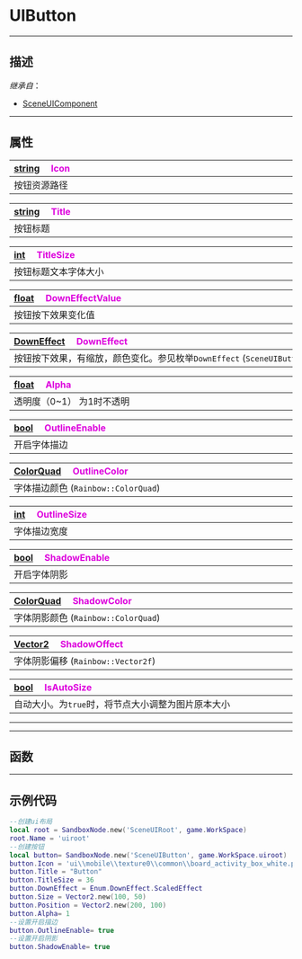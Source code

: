 # UIButton
------------------------------------------------------------------------------------------
## 描述

*继承自*：
* [SceneUIComponent](/Api/Class/Scene/SceneUIComponent.md)

------------------------------------------------------------------------------------------
## 属性

|<div style="width:1000px">[string](/Api/DataType/String.md) &emsp;<font color="dd00dd">Icon</font></div>|
|:---|
|按钮资源路径|

|<div style="width:1000px">[string](/Api/DataType/String.md) &emsp;<font color="dd00dd">Title</font></div>|
|:---|
|按钮标题|

|<div style="width:1000px">[int](/Api/DataType/Int.md) &emsp;<font color="dd00dd">TitleSize</font></div>|
|:---|
|按钮标题文本字体大小|

|<div style="width:1000px">[float](/Api/DataType/Float.md) &emsp;<font color="dd00dd">DownEffectValue</font></div>|
|:---|
|按钮按下效果变化值|

|<div style="width:1000px">[DownEffect]() &emsp;<font color="dd00dd">DownEffect</font></div>|
|:---|
|按钮按下效果，有缩放，颜色变化。参见枚举`DownEffect` (`SceneUIButton::ButtonDownEffect`)|

|<div style="width:1000px">[float](/Api/DataType/Float.md) &emsp;<font color="dd00dd">Alpha</font></div>|
|:---|
|透明度（0~1） 为1时不透明|

|<div style="width:1000px">[bool](/Api/DataType/Bool.md) &emsp;<font color="dd00dd">OutlineEnable</font></div>|
|:---|
|开启字体描边|

|<div style="width:1000px">[ColorQuad](/Api/DataType/ColorQuad.md) &emsp;<font color="dd00dd">OutlineColor</font></div>|
|:---|
|字体描边颜色  (`Rainbow::ColorQuad`)|

|<div style="width:1000px">[int](/Api/DataType/Int.md) &emsp;<font color="dd00dd">OutlineSize</font></div>|
|:---|
|字体描边宽度|

|<div style="width:1000px">[bool](/Api/DataType/Bool.md) &emsp;<font color="dd00dd">ShadowEnable</font></div>|
|:---|
|开启字体阴影|

|<div style="width:1000px">[ColorQuad](/Api/DataType/ColorQuad.md) &emsp;<font color="dd00dd">ShadowColor</font></div>|
|:---|
|字体阴影颜色  (`Rainbow::ColorQuad`)|

|<div style="width:1000px">[Vector2](/Api/DataType/Vector2.md) &emsp;<font color="dd00dd">ShadowOffect</font></div>|
|:---|
|字体阴影偏移 (`Rainbow::Vector2f`)|

|<div style="width:1000px">[bool](/Api/DataType/Bool.md) &emsp;<font color="dd00dd">IsAutoSize</font></div>|
|:---|
|自动大小。为`true`时，将节点大小调整为图片原本大小|

------------------------------------------------------------------------------------------


------------------------------------------------------------------------------------------
## 函数


------------------------------------------------------------------------------------------
## 示例代码

```lua
--创建ui布局
local root = SandboxNode.new('SceneUIRoot', game.WorkSpace)
root.Name = 'uiroot'
--创建按钮
local button= SandboxNode.new('SceneUIButton', game.WorkSpace.uiroot)
button.Icon = 'ui\\mobile\\texture0\\common\\board_activity_box_white.png'
button.Title = "Button"
button.TitleSize = 36
button.DownEffect = Enum.DownEffect.ScaledEffect
button.Size = Vector2.new(100, 50)
button.Position = Vector2.new(200, 100)
button.Alpha= 1
--设置开启描边
button.OutlineEnable= true
--设置开启阴影
button.ShadowEnable= true
```